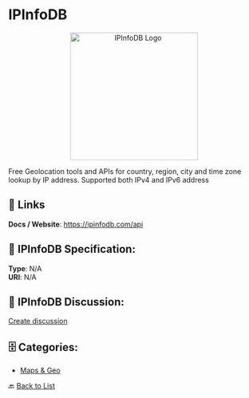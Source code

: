 # IPInfoDB
<p align="center">
    <img width="256" src="https://raw.githubusercontent.com/apis-list/apis-list/main/apis/ipinfodb/logo_256x256.png" alt="IPInfoDB Logo"/>
</p>

Free Geolocation tools and APIs for country, region, city and time zone lookup by IP address. Supported both IPv4 and IPv6 address

##  🔗 Links
**Docs / Website**: https://ipinfodb.com/api

## 🧬 IPInfoDB Specification:
**Type**: N/A  
**URI**: N/A

## 💬 IPInfoDB Discussion:
[Create discussion](https://github.com/apis-list/apis-list/discussions/new)

## 🗄️ Categories:
- [Maps & Geo](https://github.com/apis-list/apis-list#maps--geo-)




🔙 [Back to List](https://github.com/apis-list/apis-list)
